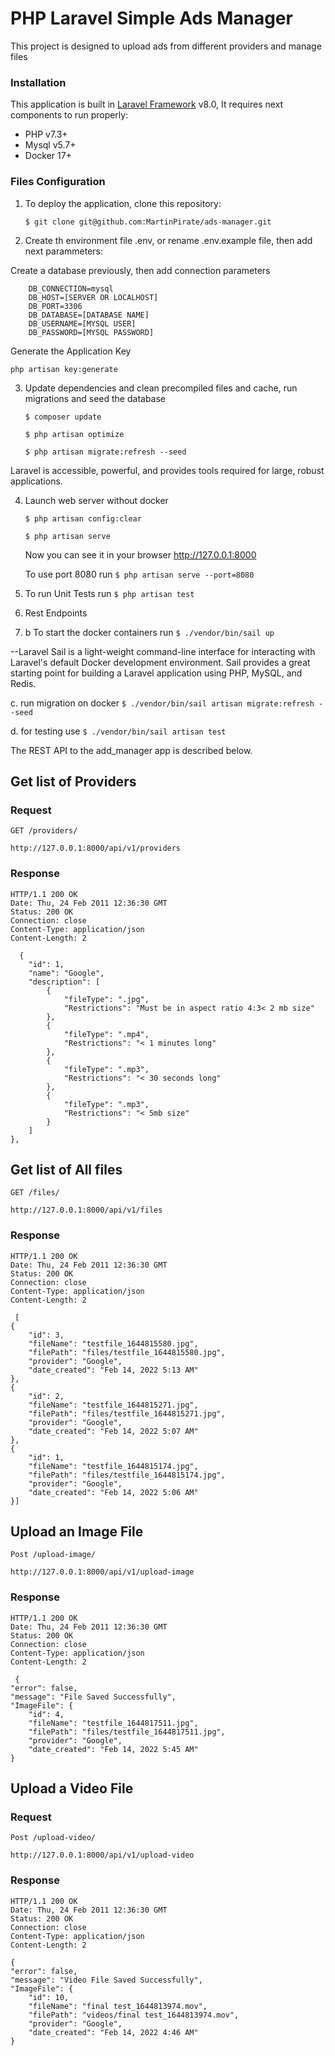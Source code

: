 # PHP Laravel Simple Ads Manager

This project is designed to upload ads from different providers and manage files

### Installation

This application is built in [Laravel Framework](https://laravel.com/) v8.0, It requires next components to run
properly:

- PHP v7.3+
- Mysql v5.7+
- Docker 17+

### Files Configuration

1. To deploy the application, clone this repository:

   `$ git clone git@github.com:MartinPirate/ads-manager.git`

2. Create th environment file .env, or rename .env.example file, then add next parammeters:

Create a database previously, then add connection parameters

        DB_CONNECTION=mysql
        DB_HOST=[SERVER OR LOCALHOST]
        DB_PORT=3306
        DB_DATABASE=[DATABASE NAME]
        DB_USERNAME=[MYSQL USER]
        DB_PASSWORD=[MYSQL PASSWORD]

Generate the Application Key

`php artisan key:generate`

3. Update dependencies and clean precompiled files and cache, run migrations and seed the database

   `$ composer update`

   `$ php artisan optimize`

   `$ php artisan migrate:refresh --seed`

Laravel is accessible, powerful, and provides tools required for large, robust applications.

4. Launch web server without docker

   `$ php artisan config:clear`

   `$ php artisan serve`

   Now you can see it in your browser
   http://127.0.0.1:8000

   To use port 8080 run  `$ php artisan serve --port=8080`


5. To run Unit Tests run  `$ php artisan test`


6. Rest Endpoints

7. b  To start the docker containers  run `$ ./vendor/bin/sail up` 
 
 --Laravel Sail is a light-weight command-line interface for interacting with Laravel's default Docker development environment. Sail provides a great starting point for building a Laravel application using PHP, MySQL, and Redis.

  c. run migration on docker   `$ ./vendor/bin/sail artisan migrate:refresh --seed`

  d. for testing use   `$ ./vendor/bin/sail artisan test`




The REST API to the add_manager app is described below.

## Get list of Providers

### Request

`GET /providers/`

    http://127.0.0.1:8000/api/v1/providers

### Response

    HTTP/1.1 200 OK
    Date: Thu, 24 Feb 2011 12:36:30 GMT
    Status: 200 OK
    Connection: close
    Content-Type: application/json
    Content-Length: 2

      {
        "id": 1,
        "name": "Google",
        "description": [
            {
                "fileType": ".jpg",
                "Restrictions": "Must be in aspect ratio 4:3< 2 mb size"
            },
            {
                "fileType": ".mp4",
                "Restrictions": "< 1 minutes long"
            },
            {
                "fileType": ".mp3",
                "Restrictions": "< 30 seconds long"
            },
            {
                "fileType": ".mp3",
                "Restrictions": "< 5mb size"
            }
        ]
    },

## Get list of All files


`GET /files/`

    http://127.0.0.1:8000/api/v1/files

### Response

    HTTP/1.1 200 OK
    Date: Thu, 24 Feb 2011 12:36:30 GMT
    Status: 200 OK
    Connection: close
    Content-Type: application/json
    Content-Length: 2

     [
    {
        "id": 3,
        "fileName": "testfile_1644815580.jpg",
        "filePath": "files/testfile_1644815580.jpg",
        "provider": "Google",
        "date_created": "Feb 14, 2022 5:13 AM"
    },
    {
        "id": 2,
        "fileName": "testfile_1644815271.jpg",
        "filePath": "files/testfile_1644815271.jpg",
        "provider": "Google",
        "date_created": "Feb 14, 2022 5:07 AM"
    },
    {
        "id": 1,
        "fileName": "testfile_1644815174.jpg",
        "filePath": "files/testfile_1644815174.jpg",
        "provider": "Google",
        "date_created": "Feb 14, 2022 5:06 AM"
    }]

## Upload an Image File


`Post /upload-image/`

    http://127.0.0.1:8000/api/v1/upload-image


### Response

    HTTP/1.1 200 OK
    Date: Thu, 24 Feb 2011 12:36:30 GMT
    Status: 200 OK
    Connection: close
    Content-Type: application/json
    Content-Length: 2

     {
    "error": false,
    "message": "File Saved Successfully",
    "ImageFile": {
        "id": 4,
        "fileName": "testfile_1644817511.jpg",
        "filePath": "files/testfile_1644817511.jpg",
        "provider": "Google",
        "date_created": "Feb 14, 2022 5:45 AM"
    }

## Upload a Video File

### Request

`Post /upload-video/`

    http://127.0.0.1:8000/api/v1/upload-video


### Response

    HTTP/1.1 200 OK
    Date: Thu, 24 Feb 2011 12:36:30 GMT
    Status: 200 OK
    Connection: close
    Content-Type: application/json
    Content-Length: 2

    {
    "error": false,
    "message": "Video File Saved Successfully",
    "ImageFile": {
        "id": 10,
        "fileName": "final test_1644813974.mov",
        "filePath": "videos/final test_1644813974.mov",
        "provider": "Google",
        "date_created": "Feb 14, 2022 4:46 AM"
    }

    
